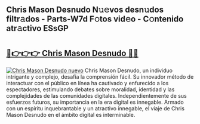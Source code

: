 ## Chris Mason Desnudo N𝚞𝚎vos desn𝚞dos filtr𝚊dos - Parts-W7d F𝚘tos vid𝚎o - C𝚘ntenido atr𝚊ctivo ESsGP

# <h2><a href="http://mbaj14.tromn.icu/?c=Chris+Mason+Desnudo">🔗👉👉👉 Chris Mason Desnudo 🔗🔗</a></h2>

[![Chris Mason Desnudo nuevo](https://i.imgur.com/pEAQMta.gif)](http://mbaj14.tromn.icu/?c=Chris+Mason+Desnudo)
Chris Mason Desnudo, un individuo intrigante y complejo, desafía la comprensión fácil. Su innovador método de interactuar con el público en línea ha cautivado y enfurecido a los espectadores, estimulando debates sobre moralidad, identidad y las complejidades de las comunidades digitales. Independientemente de sus esfuerzos futuros, su importancia en la era digital es innegable. Armado con un espíritu inquebrantable y un atractivo innegable, el viaje de Chris Mason Desnudo en el ámbito digital es interminable.
